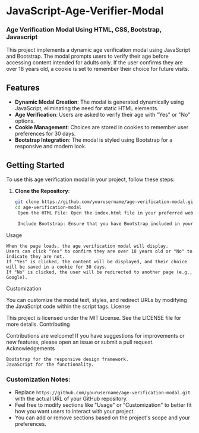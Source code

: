 # JavaScript-Age-Verifier-Modal

### Age Verification Modal Using HTML, CSS, Bootstrap, Javascript

This project implements a dynamic age verification modal using JavaScript and Bootstrap. The modal prompts users to verify their age before accessing content intended for adults only. If the user confirms they are over 18 years old, a cookie is set to remember their choice for future visits.

## Features

- **Dynamic Modal Creation**: The modal is generated dynamically using JavaScript, eliminating the need for static HTML elements.
- **Age Verification**: Users are asked to verify their age with "Yes" or "No" options.
- **Cookie Management**: Choices are stored in cookies to remember user preferences for 30 days.
- **Bootstrap Integration**: The modal is styled using Bootstrap for a responsive and modern look.

## Getting Started

To use this age verification modal in your project, follow these steps:

1. **Clone the Repository**:

   ```bash
   git clone https://github.com/yourusername/age-verification-modal.git
   cd age-verification-modal
    Open the HTML File: Open the index.html file in your preferred web browser.

    Include Bootstrap: Ensure that you have Bootstrap included in your project. The provided code includes Bootstrap via a CDN.

Usage

    When the page loads, the age verification modal will display.
    Users can click "Yes" to confirm they are over 18 years old or "No" to indicate they are not.
    If "Yes" is clicked, the content will be displayed, and their choice will be saved in a cookie for 30 days.
    If "No" is clicked, the user will be redirected to another page (e.g., Google).

Customization

You can customize the modal text, styles, and redirect URLs by modifying the JavaScript code within the script tags.
License

This project is licensed under the MIT License. See the LICENSE file for more details.
Contributing

Contributions are welcome! If you have suggestions for improvements or new features, please open an issue or submit a pull request.
Acknowledgements

    Bootstrap for the responsive design framework.
    JavaScript for the functionality.

### Customization Notes:
- Replace `https://github.com/yourusername/age-verification-modal.git` with the actual URL of your GitHub repository.
- Feel free to modify sections like "Usage" or "Customization" to better fit how you want users to interact with your project.
- You can add or remove sections based on the project's scope and your preferences.
